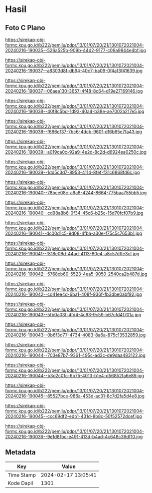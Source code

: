 # Hasil

## Foto C Plano

https://sirekap-obj-formc.kpu.go.id/b222/pemilu/pdpr/13/01/07/20/21/1301072021004-20240216-190035--526a525b-909b-44d2-9177-c09a9844e4bf.jpg

https://sirekap-obj-formc.kpu.go.id/b222/pemilu/pdpr/13/01/07/20/21/1301072021004-20240216-190037--a8303d8f-db94-40c7-ba09-0f4af3f41639.jpg

https://sirekap-obj-formc.kpu.go.id/b222/pemilu/pdpr/13/01/07/20/21/1301072021004-20240216-190037--06aea130-3657-4f48-8c64-d19e27169146.jpg

https://sirekap-obj-formc.kpu.go.id/b222/pemilu/pdpr/13/01/07/20/21/1301072021004-20240216-190038--40f8c5bd-1d93-40a4-b38e-ae7002a217e5.jpg

https://sirekap-obj-formc.kpu.go.id/b222/pemilu/pdpr/13/01/07/20/21/1301072021004-20240216-190038--f666ef37-7bc6-4dcb-960f-df6b65e7fa43.jpg

https://sirekap-obj-formc.kpu.go.id/b222/pemilu/pdpr/13/01/07/20/21/1301072021004-20240216-190039--a019ca0c-92a9-4e2d-8c2d-d6924ea0250c.jpg

https://sirekap-obj-formc.kpu.go.id/b222/pemilu/pdpr/13/01/07/20/21/1301072021004-20240216-190039--1dd5c3d7-8953-4114-8fef-f31c6868fd6c.jpg

https://sirekap-obj-formc.kpu.go.id/b222/pemilu/pdpr/13/01/07/20/21/1301072021004-20240216-190040--78bce08c-a6a8-4244-8664-775baa755bb5.jpg

https://sirekap-obj-formc.kpu.go.id/b222/pemilu/pdpr/13/01/07/20/21/1301072021004-20240216-190040--cd98a8b6-0f34-45c6-b25c-15d70fcf07b9.jpg

https://sirekap-obj-formc.kpu.go.id/b222/pemilu/pdpr/13/01/07/20/21/1301072021004-20240216-190041--dc00d1c5-9d08-4fba-a30e-f75c5c7653b1.jpg

https://sirekap-obj-formc.kpu.go.id/b222/pemilu/pdpr/13/01/07/20/21/1301072021004-20240216-190041--f818e06d-44ad-4113-80e4-a8c57dffe3cf.jpg

https://sirekap-obj-formc.kpu.go.id/b222/pemilu/pdpr/13/01/07/20/21/1301072021004-20240216-190042--5768cb60-5523-4ea5-9050-2540ca2b487d.jpg

https://sirekap-obj-formc.kpu.go.id/b222/pemilu/pdpr/13/01/07/20/21/1301072021004-20240216-190042--cd41ee4d-6ba1-408f-936f-fb3dbe0abf92.jpg

https://sirekap-obj-formc.kpu.go.id/b222/pemilu/pdpr/13/01/07/20/21/1301072021004-20240216-190043--5fb0a03f-4fd4-4c93-9c59-b67cfd4f701a.jpg

https://sirekap-obj-formc.kpu.go.id/b222/pemilu/pdpr/13/01/07/20/21/1301072021004-20240216-190043--0b6f3d77-4734-4083-8a6a-875c13532859.jpg

https://sirekap-obj-formc.kpu.go.id/b222/pemilu/pdpr/13/01/07/20/21/1301072021004-20240216-190044--703e87b7-9361-495c-ad3c-de9daa483122.jpg

https://sirekap-obj-formc.kpu.go.id/b222/pemilu/pdpr/13/01/07/20/21/1301072021004-20240216-190044--b3d2c01c-6b75-4013-b1e4-d56852fa6e89.jpg

https://sirekap-obj-formc.kpu.go.id/b222/pemilu/pdpr/13/01/07/20/21/1301072021004-20240216-190045--85527bce-986a-453d-ac31-8c7d2fa5d4e8.jpg

https://sirekap-obj-formc.kpu.go.id/b222/pemilu/pdpr/13/01/07/20/21/1301072021004-20240216-190045--ccc69df2-edb1-431d-8b8c-50f52572dcef.jpg

https://sirekap-obj-formc.kpu.go.id/b222/pemilu/pdpr/13/01/07/20/21/1301072021004-20240216-190036--9e1d81bc-e491-413d-b4ad-4c648c39df10.jpg


## Metadata

| Key        | Value               |
| ---------- | ------------------- |
| Time Stamp | 2024-02-17 13:05:41 |
| Kode Dapil | 1301                |



